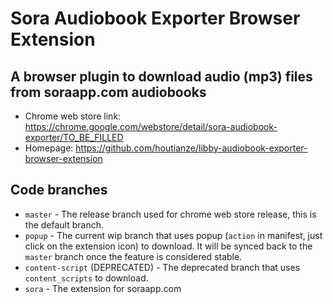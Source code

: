 Sora Audiobook Exporter Browser Extension
=========================================

A browser plugin to download audio (mp3) files from soraapp.com audiobooks
--------------------------------------------------------------------------

- Chrome web store link: https://chrome.google.com/webstore/detail/sora-audiobook-exporter/TO_BE_FILLED
- Homepage: https://github.com/houtianze/libby-audiobook-exporter-browser-extension

Code branches
-------------
- `master` - The release branch used for chrome web store release, this is the default branch.
- `popup` - The current wip branch that uses popup (`action` in manifest, just click on the extension icon) to download. It will be synced back to the `master` branch once the feature is considered stable.
- `content-script` (DEPRECATED) - The deprecated branch that uses `content_scripts` to download.
- `sora` - The extension for soraapp.com